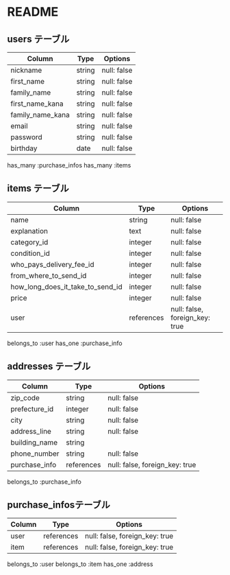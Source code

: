 # README

## users テーブル

| Column           | Type       | Options     |
| ---------------- | ---------- | ----------- |
| nickname         | string     | null: false |
| first_name       | string     | null: false |
| family_name      | string     | null: false |
| first_name_kana  | string     | null: false |
| family_name_kana | string     | null: false |
| email            | string     | null: false |
| password         | string     | null: false |
| birthday         | date       | null: false |

has_many :purchase_infos
has_many :items 

## items テーブル

| Column                           | Type          | Options     |
| -------------------------------- | ------------- | ----------- |
| name                             | string        | null: false |
| explanation                      | text          | null: false |
| category_id                      | integer       | null: false |
| condition_id                     | integer       | null: false |
| who_pays_delivery_fee_id         | integer       | null: false |
| from_where_to_send_id            | integer       | null: false |
| how_long_does_it_take_to_send_id | integer       | null: false |
| price                            | integer       | null: false |
| user                             | references    | null: false, foreign_key: true |

belongs_to :user
has_one :purchase_info 

## addresses テーブル

| Column           | Type       | Options                        |
| ---------------- | ---------- | ------------------------------ |
| zip_code         | string     | null: false                    |
| prefecture_id    | integer    | null: false                    |
| city             | string     | null: false                    |
| address_line     | string     | null: false                    |
| building_name    | string     |                                |
| phone_number     | string     | null: false                    |
| purchase_info    | references | null: false, foreign_key: true |

belongs_to :purchase_info

## purchase_infosテーブル

| Column   | Type       | Options                        |
| -------- | ---------- | ------------------------------ |
| user     | references | null: false, foreign_key: true |
| item     | references | null: false, foreign_key: true |

belongs_to :user 
belongs_to :item 
has_one :address